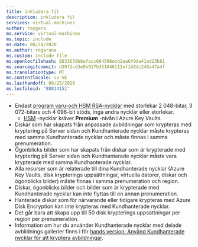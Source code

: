 ```yaml
---
title: inkludera fil
description: inkludera fil
services: virtual-machines
author: roygara
ms.service: virtual-machines
ms.topic: include
ms.date: 08/24/2020
ms.author: rogarana
ms.custom: include file
ms.openlocfilehash: 8833639b6efacc664596ecb2aa6f9da41ad23b81
ms.sourcegitcommit: d39f2cd3e0b917b351046112ef1b8dc240a47a4f
ms.translationtype: MT
ms.contentlocale: sv-SE
ms.lasthandoff: 08/25/2020
ms.locfileid: "88814151"
---
```

- Endast [program varu-och HSM RSA-nycklar](../articles/key-vault/keys/about-keys.md) med storlekar 2 048-bitar, 3 072-bitars och 4 096-bit stöds, inga andra nycklar eller storlekar.
    - [HSM](../articles/key-vault/keys/hsm-protected-keys.md) -nycklar kräver **Premium** -nivån i Azure Key Vaults.
- Diskar som har skapats från anpassade avbildningar som krypteras med kryptering på Server sidan och Kundhanterade nycklar måste krypteras med samma Kundhanterade nycklar och måste finnas i samma prenumeration.
- Ögonblicks bilder som har skapats från diskar som är krypterade med kryptering på Server sidan och Kundhanterade nycklar måste vara krypterade med samma Kundhanterade nycklar.
- Alla resurser som är relaterade till dina Kundhanterade nycklar (Azure Key Vaults, disk krypterings uppsättningar, virtuella datorer, diskar och ögonblicks bilder) måste finnas i samma prenumeration och region.
- Diskar, ögonblicks bilder och bilder som är krypterade med Kundhanterade nycklar kan inte flyttas till en annan prenumeration.
- Hanterade diskar som för närvarande eller tidigare krypteras med Azure Disk Encryption kan inte krypteras med Kundhanterade nycklar.
- Det går bara att skapa upp till 50 disk krypterings uppsättningar per region per prenumeration.
- Information om hur du använder Kundhanterade nycklar med delade avbildnings gallerier finns i för [hands version: Använd Kundhanterade nycklar för att kryptera avbildningar](../articles/virtual-machines/image-version-encryption.md).